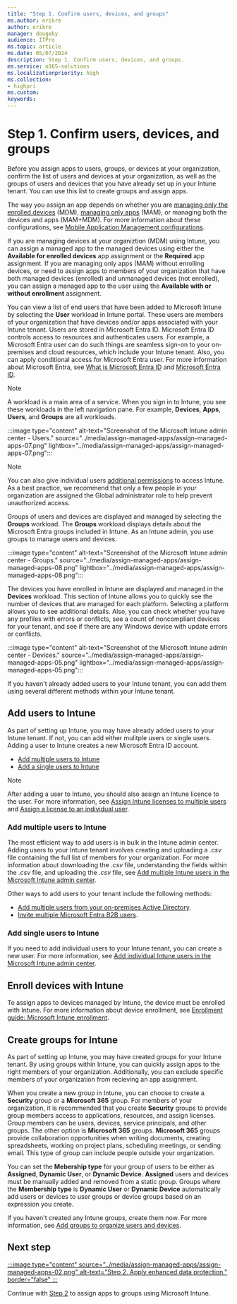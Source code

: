 ```yaml
---
title: "Step 1. Confirm users, devices, and groups"
ms.author: erikre
author: erikre
manager: dougeby
audience: ITPro
ms.topic: article
ms.date: 05/07/2024
description: Step 1. Confirm users, devices, and groups.
ms.service: o365-solutions
ms.localizationpriority: high
ms.collection:
- highpri
ms.custom:
keywords:
---
```


# Step 1. Confirm users, devices, and groups

Before you assign apps to users, groups, or devices at your organization, confirm the list of users and devices at your organization, as well as the groups of users and devices that you have already set up in your Intune tenant. You can use this list to create groups and assign apps.

The way you assign an app depends on whether you are [managing only the enrolled devices](apps-assign-management.md#app-management-using-managed-devices) (MDM), [managing only apps](apps-assign-management.md#app-management-using-unmanaged-devices) (MAM), or managing both the devices and apps (MAM+MDM). For more information about these configurations, see [Mobile Application Management configurations](apps-guide-overview.md#mobile-application-management-configurations).

If you are managing devices at your organiztion (MDM) using Intune, you can assign a managed app to the managed devices using either the **Available for enrolled devices** app assignment or the **Required** app assignment. If you are managing only apps (MAM) without enrolling devices, or need to assign apps to members of your organization that have both managed devices (enrolled) and unmanaged devices (not enrolled), you can assign a managed app to the user using the **Available with or without enrollment** assignment.

You can view a list of end users that have been added to Microsoft Intune by selecting the **User** workload in Intune portal. These users are members of your organization that have devices and/or apps associated with your Intune tenant. Users are stored in Microsoft Entra ID. Microsoft Entra ID controls access to resources and authenticates users. For example, a Microsoft Entra user can do such things are seamless sign-on to your on-premises and cloud resources, which include your Intune tenant. Also, you can apply conditional access for Microsoft Entra user. For more information about Microsoft Entra, see [What is Microsoft Entra ID](/entra/fundamentals/whatis) and [Microsoft Entra ID](/entra/identity).

> [!NOTE]
> A workload is a main area of a service. When you sign in to Intune, you see these workloads in the left navigation pane. For example, **Devices**, **Apps**, **Users**, and **Groups** are all workloads.

:::image type="content" alt-text="Screenshot of the Microsoft Intune admin center - Users." source="../media/assign-managed-apps/assign-managed-apps-07.png" lightbox="../media/assign-managed-apps/assign-managed-apps-07.png":::

> [!NOTE]
> You can also give individual users [additional permissions](/mem/intune/fundamentals/users-add#grant-admin-permissions) to access Intune. As a best practice, we recommend that only a few people in your organization are assigned the Global administrator role to help prevent unauthorized access.

Groups of users and devices are displayed and managed by selecting the **Groups** workload. The **Groups** workload displays details about the Microsoft Entra groups included in Intune. As an Intune admin, you use groups to manage users and devices.

:::image type="content" alt-text="Screenshot of the Microsoft Intune admin center - Groups." source="../media/assign-managed-apps/assign-managed-apps-08.png" lightbox="../media/assign-managed-apps/assign-managed-apps-08.png":::

The devices you have enrolled in Intune are displayed and managed in the **Devices** workload. This section of Intune allows you to quickly see the number of devices that are managed for each platform. Selecting a platform allows you to see additional details. Also, you can check whether you have any profiles with errors or conflicts, see a count of noncompliant devices for your tenant, and see if there are any Windows device with update errors or conflicts.

:::image type="content" alt-text="Screenshot of the Microsoft Intune admin center - Devices." source="../media/assign-managed-apps/assign-managed-apps-05.png" lightbox="../media/assign-managed-apps/assign-managed-apps-05.png":::

If you haven't already added users to your Intune tenant, you can add them using several different methods within your Intune tenant.

## Add users to Intune

As part of setting up Intune, you may have already added users to your Intune tenant. If not, you can add either mulitple users or single users. Adding a user to Intune creates a new Microsoft Entra ID account.
- [Add multiple users to Intune](#add-multiple-users-to-intune)
- [Add a single users to Intune](#add-single-users-to-intune)

> [!NOTE]
> After adding a user to Intune, you should also assign an Intune licence to the user. For more information, see [Assign Intune licenses to multiple users](/mem/intune/fundamentals/quickstart-create-user#assign-intune-licenses-to-multiple-users) and [Assign a license to an individual user](/mem/intune/fundamentals/quickstart-create-user#assign-a-license-to-an-individual-user).

### Add multiple users to Intune

The most efficient way to add users is in bulk in the Intune admin center. Adding users to your Intune tenant involves creating and uploading a *.csv* file containing the full list of members for your organization. For more information about downloading the *.csv* file, understanding the fields within the *.csv* file, and uploading the *.csv* file, see [Add multiple Intune users in the Microsoft Intune admin center](/intune/fundamentals/users-add#add-multiple-intune-users-in-the-microsoft-intune-admin-center).

Other ways to add users to your tenant include the following methods:
- [Add multiple users from your on-premises Active Directory](/mem/intune/fundamentals/users-add#sync-active-directory-and-add-users-to-intune).
- [Invite multiple Microsoft Entra B2B users](/entra/external-id/tutorial-bulk-invite).

### Add single users to Intune

If you need to add individual users to your Intune tenant, you can create a new user. For more information, see [Add individual Intune users in the Microsoft Intune admin center](/mem/intune/fundamentals/users-add#add-individual-intune-users-in-the-microsoft-intune-admin-center). 

## Enroll devices with Intune

To assign apps to devices managed by Intune, the device must be enrolled with Intune. For more information about device enrollment, see [Enrollment guide: Microsoft Intune enrollment](/mem/intune/fundamentals/deployment-guide-enrollment).

## Create groups for Intune

As part of setting up Intune, you may have created groups for your Intune tenant. By using groups within Intune, you can quickly assign apps to the right members of your organization. Additionally, you can exclude specific members of your organization from recieving an app assignment. 

When you create a new group in Intune, you can choose to create a **Security** group or a **Microsoft 365** group. For members of your organization, it is recommended that you create **Security** groups to provide group members access to applications, resources, and assign licenses. Group members can be users, devices, service principals, and other groups. The other option is **Microsoft 365** groups. **Microsoft 365** groups provide collaboration opportunities when writing documents, creating spreadsheets, working on project plans, scheduling meetings, or sending email. This type of group can include people outside your organization.

You can set the **Mebership type** for your group of users to be either as **Assigned**, **Dynamic User**, or **Dynamic Device**. **Assigned** users and devices must be manually added and removed from a static group. Groups where the **Membership type** is **Dynamic User** or **Dynamic Device** automatically add users or devices to user groups or device groups based on an expression you create.

If you haven't created any Intune groups, create them now. For more information, see [Add groups to organize users and devices](/mem/intune/fundamentals/groups-add).

## Next step

[:::image type="content" source="../media/assign-managed-apps/assign-managed-apps-02.png" alt-text="Step 2. Apply enhanced data protection." border="false" :::](apps-assign-step-2.md)

Continue with [Step 2](apps-assign-step-2.md) to assign apps to groups using Microsoft Intune.